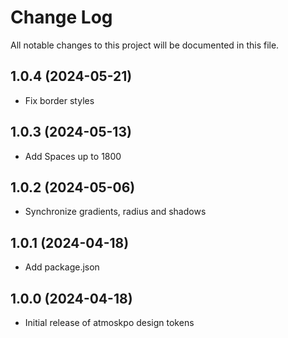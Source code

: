 # Change Log

All notable changes to this project will be documented in this file.
## 1.0.4 (2024-05-21)

- Fix border styles

## 1.0.3 (2024-05-13)

- Add Spaces up to 1800 

## 1.0.2 (2024-05-06)

- Synchronize gradients, radius and shadows

## 1.0.1 (2024-04-18)

- Add package.json

## 1.0.0 (2024-04-18)

- Initial release of atmoskpo design tokens